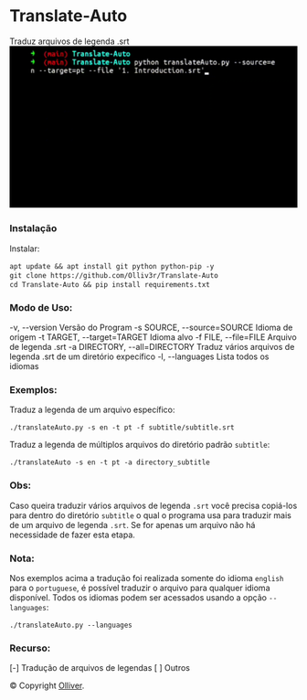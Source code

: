 # Translate-Auto
Traduz arquivos de legenda .srt
![main](https://github.com/Olliv3r/Translate-Auto/blob/main/media/main.gif)

### Instalação
Instalar:
```
apt update && apt install git python python-pip -y
git clone https://github.com/Olliv3r/Translate-Auto
cd Translate-Auto && pip install requirements.txt
```

### Modo de Uso:
  -v, --version         Versão do Program
  -s SOURCE, 
  --source=SOURCE		    Idioma de origem
  -t TARGET, 
  --target=TARGET		    Idioma alvo
  -f FILE, --file=FILE  Arquivo de legenda .srt
  -a DIRECTORY, 
  --all=DIRECTORY
                        Traduz vários arquivos de legenda .srt de um diretório expecífico
  -l, --languages       Lista todos os idiomas

### Exemplos:
Traduz a legenda de um arquivo específico:
```
./translateAuto.py -s en -t pt -f subtitle/subtitle.srt
```
Traduz a legenda de múltiplos arquivos do diretório padrão `subtitle`:
```
./translateAuto -s en -t pt -a directory_subtitle
```

### Obs:
Caso queira traduzir vários arquivos de legenda `.srt` você precisa copiá-los para dentro do diretório `subtitle` o qual o programa usa para traduzir mais de um arquivo de legenda `.srt`. Se for apenas um arquivo não há necessidade de fazer esta etapa.

### Nota:
Nos exemplos acima a tradução foi realizada somente do idioma `english` para o `portuguese`, é possível traduzir o arquivo para qualquer idioma disponível. Todos os idiomas podem ser acessados usando a opção `--languages`:
```
./translateAuto.py --languages
```

### Recurso:
[-] Tradução de arquivos de legendas
[ ] Outros

© Copyright [Olliver](https://github.com/Olliv3r/).
